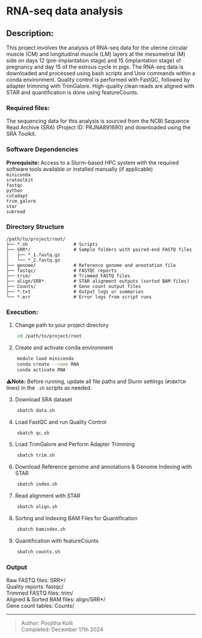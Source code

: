 # RNA-seq data analysis

## Description:
   This project involves the analysis of RNA-seq data for the uterine circular muscle (CM) and longitudinal muscle (LM) layers at the mesometrial (M) side on days 12 (pre-implantation stage) and 15 (implantation stage) of pregnancy and day 15 of the estrous cycle in pigs. The RNA-seq data is downloaded and processed using bash scripts and Unix commands within a conda environment. Quality control is performed with FastQC, followed by adapter trimming with TrimGalore. High-quality clean reads are aligned with STAR and quantification is done using featureCounts.

### Required files:
The sequencing data for this analysis is sourced from the NCBI Sequence Read Archive (SRA) (Project ID: PRJNA891690) and downloaded using the SRA Toolkit.

### Software Dependencies  
**Prerequisite:** Access to a Slurm-based HPC system with the required software tools available or installed manually (if applicable)  
`miniconda`  
`sratoolkit`  
`fastqc`  
`python`  
`cutadapt`  
`trim_galore`  
`star`  
`subread` 


### Directory Structure  
```plaintext
/path/to/project/root/
├── *.sh                 # Scripts
├── SRR*/                # Sample folders with paired-end FASTQ files
│   ├── *_1.fastq.gz
│   └── *_2.fastq.gz
├── genome/              # Reference genome and annotation file
├── fastqc/              # FASTQC reports
├── trim/                # Trimmed FASTQ files
├── align/SRR*           # STAR alignment outputs (sorted BAM files)
├── Counts/              # Gene count output files
├── *.txt                # Output logs or summaries
└── *.err                # Error logs from script runs
```


### Execution:
1. Change path to your project directory
```bash
    cd /path/to/project/root
```

2. Create and activate conda environment
```bash
    module load miniconda
    conda create --name RNA
    conda activate RNA
```

⚠️**Note:** Before running, update all file paths and Slurm settings (`#SBATCH` lines) in the `.sh` scripts as needed.

3. Download SRA dataset
```bash
    sbatch data.sh
```

4. Load FastQC and run Quality Control
```bash
    sbatch qc.sh
```

5. Load TrimGalore and Perform Adapter Trimming
```bash
    sbatch trim.sh
```

6. Download Reference genome and annotations & Genome Indexing with STAR
```bash
    sbatch index.sh
```

7. Read alignment with STAR
```bash
    sbatch align.sh
```

8. Sorting and Indexing BAM Files for Quantification
```bash
    sbatch bamindex.sh
```

9. Quantification with featureCounts
```bash
    sbatch counts.sh
```


### Output
Raw FASTQ files: SRR*/  
Quality reports: fastqc/  
Trimmed FASTQ files: trim/  
Aligned & Sorted BAM files: align/SRR*/    
Gene count tables: Counts/  

---

> Author: Poojitha Kolli  
> Completed: December 17th 2024

